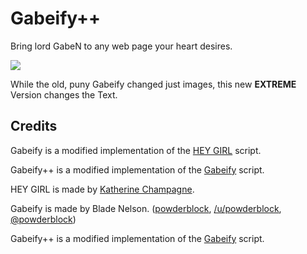 Gabeify++
=============
Bring lord GabeN to any web page your heart desires.

![](https://raw.githubusercontent.com/powderblock/Gabeify/master/images/before%20after%20gabeify.png)

While the old, puny Gabeify changed just images, this new **EXTREME** Version changes the Text.

Credits
------

Gabeify is a modified implementation of the [HEY GIRL](http://heygirl.io/) script.  

Gabeify++ is a modified implementation of the [Gabeify](https://github.com/powderblock/Gabeify) script.

HEY GIRL is made by [Katherine Champagne](https://twitter.com/keccers).  

Gabeify is made by Blade Nelson. ([powderblock](https://github.com/powderblock), [/u/powderblock](http://www.reddit.com/user/powderblock/), [@powderblock](https://twitter.com/powderblock))

Gabeify++ is a modified implementation of the [Gabeify](https://github.com/powderblock/Gabeify) script.  
